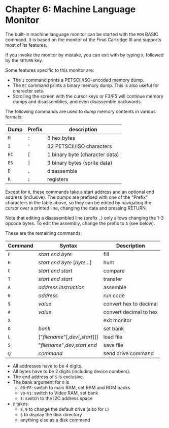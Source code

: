 
# Chapter 6: Machine Language Monitor

The built-in machine language monitor can be started with the `MON` BASIC command. It is based on the monitor of the Final Cartridge III and supports most of its features.

If you invoke the monitor by mistake, you can exit with by typing `X`, followed by the `RETURN` key.

Some features specific to this monitor are:
* The `I` command prints a PETSCII/ISO-encoded memory dump.
* The `EC` command prints a binary memory dump. This is also useful for character sets.
* Scrolling the screen with the cursor keys or F3/F5 will continue memory dumps and disassemblies, and even disassemble backwards.

The following commands are used to dump memory contents in various formats:

| Dump | Prefix  | description
|------|---------|---------------
| `M`  |  `:`    | 8 hex bytes
| `I`  |  `'`    | 32 PETSCII/ISO characters
| `EC` |  `[`    | 1 binary byte (character data)
| `ES` |  `]`    | 3 binary bytes (sprite data)
| `D`  |  `,`    | disassemble
| `R`  |  `;`    | registers

Except for `R`, these commands take a start address and an optional end address (inclusive). The dumps are prefixed with one of the "Prefix" characters in the table above, so they can be edited by navigating the cursor over a printed line, changing the data and pressing RETURN.

Note that editing a disassembled line (prefix `,`) only allows changing the 1-3 opcode bytes. To edit the assembly, change the prefix to `A` (see below).

These are the remaining commands:

| Command | Syntax                          | Description            |
|---------|---------------------------------|------------------------|
| `F`     | *start* *end* *byte*            | fill                   |
| `H`     | *start* *end* *byte* [*byte*...]| hunt                   |
| `C`     | *start* *end* *start*           | compare                |
| `T`     | *start* *end* *start*           | transfer               |
| `A`     | *address* *instruction*         | assemble               |
| `G`     | *address*                       | run code               |
| `$`     | *value*                         | convert hex to decimal |
| `#`     | *value*                         | convert decimal to hex |
| `X`     |                                 | exit monitor           |
| `O`     | *bank*                          | set bank               |
| `L`     | ["*filename*"[,*dev*[,*start*]]]| load file              |
| `S`     | "*filename*",*dev*,*start*,*end*| save file              |
| `@`     | *command*                       | send drive command     |

* All addresses have to be 4 digits.
* All bytes have to be 2 digits (including device numbers).
* The end address of `S` is exclusive.
* The bank argument for `O` is
	* `00`-`FF`: switch to main RAM, set RAM and ROM banks
	* `V0`-`V1`: switch to Video RAM, set bank
	* `I`: switch to the I2C address space
* `@` takes:
	* `8`, `9` to change the default drive (also for `L`)
	* `$` to display the disk directory
	* anything else as a disk command 

<!-- For PDF formatting -->
<div class="page-break"></div>
